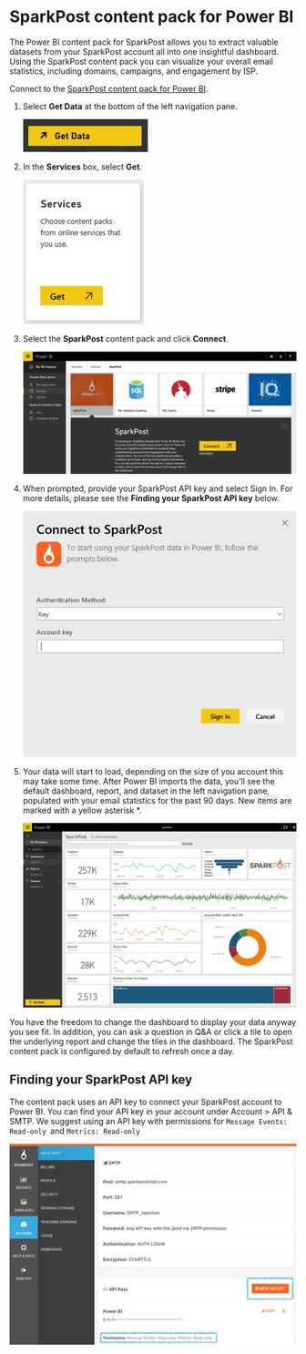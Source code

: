 <properties
   pageTitle="SparkPost content pack for Power BI"
   description="SparkPost content pack for Power BI"
   services="powerbi"
   documentationCenter=""
   authors="mgblythe"
   manager="mblythe"
   editor=""
   tags=""/>

<tags
   ms.service="powerbi"
   ms.devlang="NA"
   ms.topic="article"
   ms.tgt_pltfrm="NA"
   ms.workload="powerbi"
   ms.date="11/10/2015"
   ms.author="mblythe"/>

# SparkPost content pack for Power BI

The Power BI content pack for SparkPost allows you to extract valuable datasets from your SparkPost account all into one insightful dashboard. Using the SparkPost content pack you can visualize your overall email statistics, including domains, campaigns, and engagement by ISP.

Connect to the [SparkPost content pack for Power BI](https://app.powerbi.com/getdata/services/spark-post).

1.  Select **Get Data** at the bottom of the left navigation pane.

	![](media/powerbi-content-pack-sparkpost/getdata.png)

2.  In the **Services** box, select **Get**.

	![](media/powerbi-content-pack-sparkpost/services.PNG)

3.  Select the **SparkPost** content pack and click **Connect**. 

	![](media/powerbi-content-pack-sparkpost/getdata-1.PNG)

4.  When prompted, provide your SparkPost API key and select Sign In. For more details, please see the **﻿Finding your SparkPost API key** ﻿below.

	![](media/powerbi-content-pack-sparkpost/Creds.PNG)

5.  Your data will start to load, depending on the size of you account this may take some time. After Power BI imports the data, you’ll see the default dashboard, report, and dataset in the left navigation pane, populated with your email statistics for the past 90 days. New items are marked with a yellow asterisk \*.

	![](media/powerbi-content-pack-sparkpost/dashboard.PNG)

You have the freedom to change the dashboard to display your data anyway you see fit. In addition, you can ask a question in Q&A or click a tile to open the underlying report and change the tiles in the dashboard. The SparkPost content pack is configured by default to refresh once a day.

## Finding your SparkPost API key

The content pack uses an API key to connect your SparkPost account to Power BI. You can find your API key in your account under Account \> API & SMTP. We suggest using an API key with permissions for `Message Events: Read-only `and `﻿Metrics: Read-only`

![](media/powerbi-content-pack-sparkpost/SparkPost1.png)